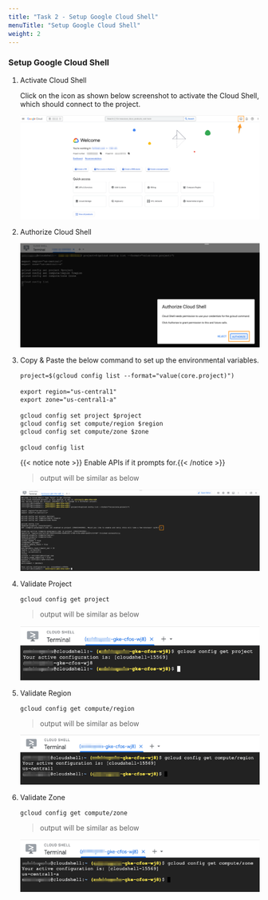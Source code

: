 ```yaml
---
title: "Task 2 - Setup Google Cloud Shell"
menuTitle: "Setup Google Cloud Shell"
weight: 2
---
```


### Setup Google Cloud Shell

1. Activate Cloud Shell

    Click on the icon as shown below screenshot to activate the Cloud Shell, which should connect to the project.

    ![activateCloudShell](gcloud-shell.png)

2. Authorize Cloud Shell

    ![authorizeCloudShell](gcloud-authorize.png)

3. Copy & Paste the below command to set up the environmental variables.

    ```
    project=$(gcloud config list --format="value(core.project)")

    export region="us-central1"
    export zone="us-central1-a"
    
    gcloud config set project $project
    gcloud config set compute/region $region
    gcloud config set compute/zone $zone
    
    gcloud config list
    ```

    {{< notice note >}} Enable APIs if it prompts for.{{< /notice >}}

    > output will be similar as below

    ![envOutput](gcloud-env-output.png)

4. Validate Project

    ```
    gcloud config get project
    ```
    
    > output will be similar as below

    ![envOutput](gcloud-project.png)

5. Validate Region

    ```
    gcloud config get compute/region
    ```
    
    > output will be similar as below

    ![envOutput](gcloud-region.png)

6. Validate Zone

    ```
    gcloud config get compute/zone
    ```
    
    > output will be similar as below

    ![envOutput](gcloud-zone.png)
